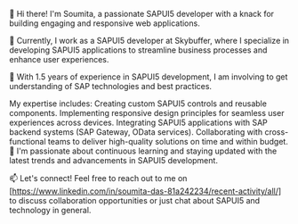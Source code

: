👋 Hi there! I'm Soumita, a passionate SAPUI5 developer with a knack for building engaging and responsive web applications.

💼 Currently, I work as a SAPUI5 developer at Skybuffer, where I specialize in developing SAPUI5 applications to streamline business processes and enhance user experiences.

🚀 With 1.5 years of experience in SAPUI5 development, I am involving to get understanding of SAP technologies and best practices. 

My expertise includes:
Creating custom SAPUI5 controls and reusable components.
Implementing responsive design principles for seamless user experiences across devices.
Integrating SAPUI5 applications with SAP backend systems (SAP Gateway, OData services).
Collaborating with cross-functional teams to deliver high-quality solutions on time and within budget.
🌱 I'm passionate about continuous learning and staying updated with the latest trends and advancements in SAPUI5 development. 

📫 Let's connect! Feel free to reach out to me on [https://www.linkedin.com/in/soumita-das-81a242234/recent-activity/all/]  to discuss collaboration opportunities or just chat about SAPUI5 and technology in general.

